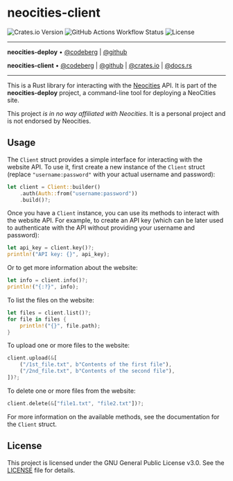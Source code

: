 # neocities-client

![Crates.io Version](https://img.shields.io/crates/v/neocities-client) ![GitHub Actions Workflow Status](https://img.shields.io/github/actions/workflow/status/kugland/neocities-client/.github%2Fworkflows%2Fci.yml) ![License](https://img.shields.io/github/license/kugland/neocities-client)

---

**neocities-deploy** •
[@codeberg](https://codeberg.org/kugland/neocities-deploy) |
[@github](https://github.com/kugland/neocities-deploy)

**neocities-client** •
[@codeberg](https://codeberg.org/kugland/neocities-client) |
[@github](https://github.com/kugland/neocities-client) |
[@crates.io](https://crates.io/crates/neocities-client) |
[@docs.rs](https://docs.rs/neocities-client)

---

This is a Rust library for interacting with the [Neocities](https://neocities.org/)
API. It is part of the **neocities-deploy** project, a command-line tool for
deploying a NeoCities site.

This project *is in no way affiliated with Neocities*. It is a personal project
and is not endorsed by Neocities.

## Usage

The `Client` struct provides a simple interface for interacting with the
website API. To use it, first create a new instance of the `Client` struct
(replace `"username:password"` with your actual username and password):

```rust
let client = Client::builder()
    .auth(Auth::from("username:password"))
    .build()?;
```

Once you have a `Client` instance, you can use its methods to interact with the
website API. For example, to create an API key (which can be later used to
authenticate with the API without providing your username and password):

```rust
let api_key = client.key()?;
println!("API key: {}", api_key);
```

Or to get more information about the website:

```rust
let info = client.info()?;
println!("{:?}", info);
```

To list the files on the website:

```rust
let files = client.list()?;
for file in files {
    println!("{}", file.path);
}
```

To upload one or more files to the website:

```rust
client.upload(&[
    ("/1st_file.txt", b"Contents of the first file"),
    ("/2nd_file.txt", b"Contents of the second file"),
])?;
```

To delete one or more files from the website:

```rust
client.delete(&["file1.txt", "file2.txt"])?;
```

For more information on the available methods, see the documentation for the
`Client` struct.

## License

This project is licensed under the GNU General Public License v3.0. See the
[LICENSE](LICENSE) file for details.

